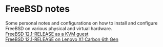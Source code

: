 # FreeBSD notes
Some personal notes and configurations on how to install and configure FreeBSD on various physical and virtual hardware.  
[FreeBSD 12.1-RELEASE as a KVM guest](12.1-kvm_guest/README.md)  
[FreeBSD 12.1-RELEASE on Lenovo X1 Carbon 6th Gen](12.1-X1_Carbon/README.md)  
